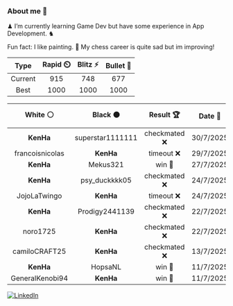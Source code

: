 ### About me 🍜

♟ I’m currently learning Game Dev but have some experience in App Development. ♞

Fun fact: I like painting. 🎨
My chess career is quite sad but im improving!
<!--START_SECTION:chessStats-->
<!-- Automatically generated with https://github.com/Balastrong/chess-stats-action -->

| Type | Rapid ⏲️ | Blitz ⚡ | Bullet 🔫 |
|:---:|:---:|:---:|:---:|
| Current | 915 | 748 | 677 |
| Best | 1000 | 1000 | 1000 |

| White ⚪ | Black ⚫ | Result 🏆 | Date 📅 | Position 🗺️ | Type 🕕 |
|:---:|:---:|:---:|:---:|:---:|:---:|
| **KenHa** | superstar1111111 | checkmated ❌ | 30/7/2025 | <a href="http://www.ee.unb.ca/cgi-bin/tervo/fen.pl?select=6rk/Q1p2p1n/p1Pp3p/1p2p3/5p2/2P2P2/PP4qP/R4RK1 w - - 0 28">Link</a> | Bullet |
| francoisnicolas | **KenHa** | timeout ❌ | 29/7/2025 | <a href="http://www.ee.unb.ca/cgi-bin/tervo/fen.pl?select=6k1/1bp1N1p1/r3p2p/1p2P2P/p3P3/P7/2P2r2/2KR1B1R b - - 1 28">Link</a> | Bullet |
| **KenHa** | Mekus321 | win 🥇 | 27/7/2025 | <a href="http://www.ee.unb.ca/cgi-bin/tervo/fen.pl?select=2Q5/8/7N/2k5/8/7P/P5P1/3R2K1 b - - 7 44">Link</a> | Bullet |
| **KenHa** | psy_duckkkk05 | checkmated ❌ | 24/7/2025 | <a href="http://www.ee.unb.ca/cgi-bin/tervo/fen.pl?select=8/2pN4/4k2p/4p1p1/3p4/8/P4PPP/3r2K1 w - - 0 34">Link</a> | Bullet |
| JojoLaTwingo | **KenHa** | timeout ❌ | 24/7/2025 | <a href="http://www.ee.unb.ca/cgi-bin/tervo/fen.pl?select=6k1/7p/6p1/p2P4/1p2P3/1Pp5/P3b1PP/5R1K b - - 0 37">Link</a> | Bullet |
| **KenHa** | Prodigy2441139 | checkmated ❌ | 22/7/2025 | <a href="http://www.ee.unb.ca/cgi-bin/tervo/fen.pl?select=6r1/2p1k3/2p1p1p1/3pP3/2b2P2/b2q4/8/2K5 w - - 12 41">Link</a> | Bullet |
| noro1725 | **KenHa** | checkmated ❌ | 22/7/2025 | <a href="http://www.ee.unb.ca/cgi-bin/tervo/fen.pl?select=r1bq3r/ppp1kQ1p/2np1p1p/2b1p3/2B1P3/2PP3N/PP3PPP/RN2K2R b KQ - 3 9">Link</a> | Bullet |
| camiloCRAFT25 | **KenHa** | checkmated ❌ | 13/7/2025 | <a href="http://www.ee.unb.ca/cgi-bin/tervo/fen.pl?select=8/b5Bp/8/6Q1/1P1p4/6kP/P5P1/5R1K b - - 0 38">Link</a> | Blitz |
| **KenHa** | HopsaNL | win 🥇 | 11/7/2025 | <a href="http://www.ee.unb.ca/cgi-bin/tervo/fen.pl?select=R1bq1rk1/4nppp/1p2p3/3pP1B1/1p1P4/5N2/3N1PPP/3Q1RK1 b - - 0 16">Link</a> | Blitz |
| GeneralKenobi94 | **KenHa** | win 🥇 | 11/7/2025 | <a href="http://www.ee.unb.ca/cgi-bin/tervo/fen.pl?select=5r1k/pp4p1/3Q4/6q1/8/8/6PP/3R3K w - - 4 33">Link</a> | Blitz |

<!--END_SECTION:chessStats-->

<a href="https://www.linkedin.com/in/guillermo-bosca/" target="_blank"><img src="https://img.shields.io/badge/LinkedIn-%230077B5.svg?&style=flat-square&logo=linkedin&logoColor=white" alt="LinkedIn"></a>


<!--
**kenhacodes/kenhacodes** is a ✨ _special_ ✨ repository because its `README.md` (this file) appears on your GitHub profile.

Here are some ideas to get you started:

- 🔭 I’m currently working on ...
- 🌱 I’m currently learning App Development, Data Analytics and ML.
- 👯 I’m looking to collaborate on ...
- 🤔 I’m looking for help with ...
- 💬 Ask me about ...
- 📫 How to reach me: ...
- 😄 Pronouns: ...
- ⚡ Fun fact: ...
-->

